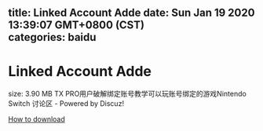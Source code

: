 
title: Linked Account Adde
date: Sun Jan 19 2020 13:39:07 GMT+0800 (CST)    
categories: baidu
---

# Linked Account Adde
size: 3.90 MB
 TX PRO用户破解绑定账号教学可以玩账号绑定的游戏Nintendo Switch 讨论区 - Powered by Discuz!
 

[How to download](https://bpcam.bemobtrk.com/go/2ceec3aa-1ca2-46d6-b9ff-aaa5c184517c?jno=3854)